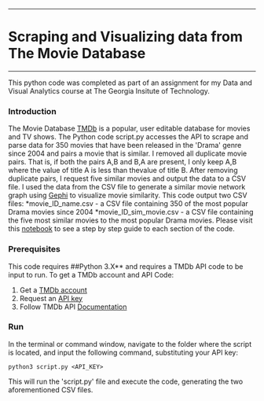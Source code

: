 -------------------------------------------------------
# Scraping and Visualizing data from The Movie Database
-------------------------------------------------------
This python code was completed as part of an assignment for my Data and Visual Analytics course at The Georgia Insitute of Technology. 

### Introduction
The Movie Database [TMDb]("https://www.themoviedb.org/") is a popular, user editable database for movies and TV shows. The Python code script.py accesses the API to scrape and parse data for 350 movies that have been released in the 'Drama' genre since 2004 and pairs a movie that is similar. 
I removed all duplicate movie pairs. That is, if both the pairs A,B and B,A are present, I only keep A,B where the value of title A is less than thevalue of title B.
After removing duplicate pairs, I request five similar movies and output the data to a CSV file. I used the data from the CSV file to generate a similar movie network graph using [Gephi]("https://gephi.org/") to visualize movie similarity. This code output two CSV files:
*movie_ID_name.csv - a CSV file containing 350 of the most popular Drama movies since 2004
*movie_ID_sim_movie.csv - a CSV file containing the five most similar movies to the most popular Drama movies. Please visit this [notebook](https://github.com/ashlitaylor/TMDb/blob/master/TMDb.ipynb) to see a step by step guide to each section of the code. 

### Prerequisites
This code requires ##Python 3.X** and requires a TMDb API code to be input to run. To get a TMDb account and API Code:
1. Get a [TMDb account](https://www.themoviedb.org/account/signup)
2. Request an [API key](https://docs.google.com/document/d/e/2PACX-1vQkWjHiLS1Xu2HZNQ7Egv08l_DdPnugoxUOZ0ugqBNHWY529xWB417QoSS0MbIih6PS9gu1Y1D-NFDT/pub)
3. Follow TMDb API [Documentation](https://developers.themoviedb.org/3/getting-started/introduction)

### Run
In the terminal or command window, navigate to the folder where the script is located, and input the following command, substituting your API key:

```python3 script.py <API_KEY>```

This will run the 'script.py' file and execute the code, generating the two aforementioned CSV files. 
